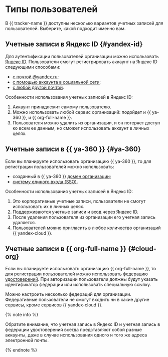 # Типы пользователей

В {{ tracker-name }} доступны несколько вариантов учетных записей для пользователей. Выберите, какой подходит именно вам.

## Учетные записи в Яндекс ID {#yandex-id}

Для аутентификации пользователей организации можно использовать [Яндекс ID](https://yandex.ru/support/id/index.html). Пользователи смогут регистрировать аккаунт на Яндекс ID следующими способами:

* [с почтой @yandex.ru](https://yandex.ru/support/id/authorization/registration.html);
* [с помощью аккаунта в социальной сети](https://yandex.ru/support/id/social.html);
* [с любой другой почтой](https://yandex.ru/support/id/authorization/lite.html).

Особенности использования учетных записей в Яндекс ID:

1. Аккаунт принадлежит самому пользователю.
1. Можно использовать любой сервис организаций: подойдет и {{ ya-360 }}, и {{ org-full-name }}.
1. Пользователя можно удалить из организации, и он потеряет доступ ко всем ее данным, но сможет использовать аккаунт в личных целях.

## Учетные записи в {{ ya-360 }} {#ya-360}

Если вы планируете использовать организацию {{ ya-360 }}, то для регистрации пользователей можно использовать:

* созданный в {{ ya-360 }} [домен организации](https://yandex.ru/support/business/domains/add-domain.html);
* [систему единого входа (SSO)](https://yandex.ru/support/business/sso.html).

Особенности использования учетных записей в Яндекс ID:

1. Это корпоративные учетные записи, пользователи не смогут использовать их в личных целях.
1. Поддерживаются учетные записи и вход через Яндекс ID.
1. После удаления пользователя из организации его учетная запись удаляется.
1. Пользователей можно пригласить в любое количество организаций {{ yandex-cloud }}.

## Учетные записи в {{ org-full-name }} {#cloud-org}

Если вы планируете использовать организацию {{ org-full-name }}, то для регистрации пользователей можно использовать [федерацию удостоверений](../organization/concepts/add-federation.md). При авторизации пользователи должны будут указать идентификатор федерации или использовать специальную ссылку.

Можно настроить несколько федераций для организации. Федеративные пользователи не смогут входить ни в какие другие сервисы, кроме сервисов {{ yandex-cloud }}.

{% note info %}

Обратите внимание, что учетная запись в Яндекс ID и учетная запись в федерации удостоверений всегда представляют собой разные аккаунты, даже в случае использования одного и того же адреса электронной почты.

{% endnote %}